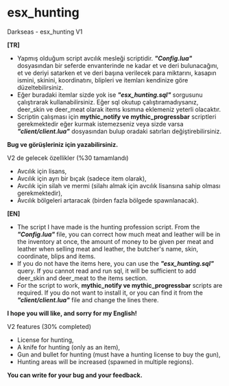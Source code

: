 # esx_hunting
Darkseas - esx_hunting V1

<b>[TR]</b> <br/>
- Yapmış olduğum script avcılık mesleği scriptidir. <b><i>"Config.lua"</b></i> dosyasından bir seferde envanterinde ne kadar et ve deri bulunacağını, et ve deriyi satarken et ve deri başına verilecek para miktarını, kasapın ismini, skinini, koordinatını, blipleri ve itemları kendinize göre düzeltebilirsiniz.
- Eğer buradaki itemlar sizde yok ise <b><i>"esx_hunting.sql"</b></i> sorgusunu çalıştırarak kullanabilirsiniz. Eğer sql okutup çalıştıramadıysanız, deer_skin ve deer_meat olarak items kısmına eklemeniz yeterli olacaktır.
- Scriptin çalışması için <b>mythic_notify ve mythic_progressbar</b> scriptleri gerekmektedir eğer kurmak istemezseniz veya sizde varsa <b><i>"client/client.lua"</b></i> dosyasından bulup oradaki satırları değiştirebilirsiniz.

<b>Bug ve görüşleriniz için yazabilirsiniz.</b>

V2 de gelecek özellikler (%30 tamamlandı)
- Avcılık için lisans,
- Avcılık için ayrı bir bıçak (sadece item olarak),
- Avcılık için silah ve mermi (silahı almak için avcılık lisansına sahip olması gerekmektedir),
- Avcılık bölgeleri artaracak (birden fazla bölgede spawnlanacak).


<b>[EN]</b> <br/>
- The script I have made is the hunting profession script. From the <b><i>"Config.lua"</b></i> file, you can correct how much meat and leather will be in the inventory at once, the amount of money to be given per meat and leather when selling meat and leather, the butcher's name, skin, coordinate, blips and items.
- If you do not have the items here, you can use the <b><i>"esx_hunting.sql"</b></i> query. If you cannot read and run sql, it will be sufficient to add deer_skin and deer_meat to the items section.
- For the script to work, <b>mythic_notify ve mythic_progressbar</b> scripts are required. If you do not want to install it, or you can find it from the <b><i>"client/client.lua"</b></i> file and change the lines there.

<b>I hope you will like, and sorry for my English!</b>

V2 features (30% completed)
- License for hunting,
- A knife for hunting (only as an item),
- Gun and bullet for hunting (must have a hunting license to buy the gun),
- Hunting areas will be increased (spawned in multiple regions).

<b>You can write for your bug and your feedback.</b>

